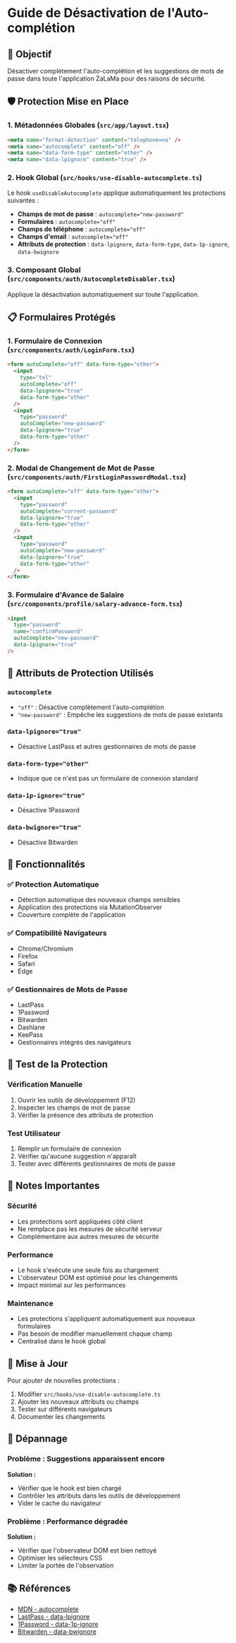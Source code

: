 # Guide de Désactivation de l'Auto-complétion

## 🎯 Objectif

Désactiver complètement l'auto-complétion et les suggestions de mots de passe dans toute l'application ZaLaMa pour des raisons de sécurité.

## 🛡️ Protection Mise en Place

### 1. Métadonnées Globales (`src/app/layout.tsx`)

```html
<meta name="format-detection" content="telephone=no" />
<meta name="autocomplete" content="off" />
<meta name="data-form-type" content="other" />
<meta name="data-lpignore" content="true" />
```

### 2. Hook Global (`src/hooks/use-disable-autocomplete.ts`)

Le hook `useDisableAutocomplete` applique automatiquement les protections suivantes :

- **Champs de mot de passe** : `autocomplete="new-password"`
- **Formulaires** : `autocomplete="off"`
- **Champs de téléphone** : `autocomplete="off"`
- **Champs d'email** : `autocomplete="off"`
- **Attributs de protection** : `data-lpignore`, `data-form-type`, `data-1p-ignore`, `data-bwignore`

### 3. Composant Global (`src/components/auth/AutocompleteDisabler.tsx`)

Applique la désactivation automatiquement sur toute l'application.

## 📋 Formulaires Protégés

### 1. Formulaire de Connexion (`src/components/auth/LoginForm.tsx`)

```html
<form autoComplete="off" data-form-type="other">
  <input 
    type="tel" 
    autoComplete="off" 
    data-lpignore="true" 
    data-form-type="other" 
  />
  <input 
    type="password" 
    autoComplete="new-password" 
    data-lpignore="true" 
    data-form-type="other" 
  />
</form>
```

### 2. Modal de Changement de Mot de Passe (`src/components/auth/FirstLoginPasswordModal.tsx`)

```html
<form autoComplete="off" data-form-type="other">
  <input 
    type="password" 
    autoComplete="current-password" 
    data-lpignore="true" 
    data-form-type="other" 
  />
  <input 
    type="password" 
    autoComplete="new-password" 
    data-lpignore="true" 
    data-form-type="other" 
  />
</form>
```

### 3. Formulaire d'Avance de Salaire (`src/components/profile/salary-advance-form.tsx`)

```html
<input 
  type="password" 
  name="confirmPassword" 
  autoComplete="new-password" 
  data-lpignore="true" 
/>
```

## 🔧 Attributs de Protection Utilisés

### `autocomplete`
- `"off"` : Désactive complètement l'auto-complétion
- `"new-password"` : Empêche les suggestions de mots de passe existants

### `data-lpignore="true"`
- Désactive LastPass et autres gestionnaires de mots de passe

### `data-form-type="other"`
- Indique que ce n'est pas un formulaire de connexion standard

### `data-1p-ignore="true"`
- Désactive 1Password

### `data-bwignore="true"`
- Désactive Bitwarden

## 🚀 Fonctionnalités

### ✅ Protection Automatique
- Détection automatique des nouveaux champs sensibles
- Application des protections via MutationObserver
- Couverture complète de l'application

### ✅ Compatibilité Navigateurs
- Chrome/Chromium
- Firefox
- Safari
- Edge

### ✅ Gestionnaires de Mots de Passe
- LastPass
- 1Password
- Bitwarden
- Dashlane
- KeePass
- Gestionnaires intégrés des navigateurs

## 🧪 Test de la Protection

### Vérification Manuelle
1. Ouvrir les outils de développement (F12)
2. Inspecter les champs de mot de passe
3. Vérifier la présence des attributs de protection

### Test Utilisateur
1. Remplir un formulaire de connexion
2. Vérifier qu'aucune suggestion n'apparaît
3. Tester avec différents gestionnaires de mots de passe

## 📝 Notes Importantes

### Sécurité
- Les protections sont appliquées côté client
- Ne remplace pas les mesures de sécurité serveur
- Complémentaire aux autres mesures de sécurité

### Performance
- Le hook s'exécute une seule fois au chargement
- L'observateur DOM est optimisé pour les changements
- Impact minimal sur les performances

### Maintenance
- Les protections s'appliquent automatiquement aux nouveaux formulaires
- Pas besoin de modifier manuellement chaque champ
- Centralisé dans le hook global

## 🔄 Mise à Jour

Pour ajouter de nouvelles protections :

1. Modifier `src/hooks/use-disable-autocomplete.ts`
2. Ajouter les nouveaux attributs ou champs
3. Tester sur différents navigateurs
4. Documenter les changements

## 🚨 Dépannage

### Problème : Suggestions apparaissent encore
**Solution :**
- Vérifier que le hook est bien chargé
- Contrôler les attributs dans les outils de développement
- Vider le cache du navigateur

### Problème : Performance dégradée
**Solution :**
- Vérifier que l'observateur DOM est bien nettoyé
- Optimiser les sélecteurs CSS
- Limiter la portée de l'observation

## 📚 Références

- [MDN - autocomplete](https://developer.mozilla.org/en-US/docs/Web/HTML/Attributes/autocomplete)
- [LastPass - data-lpignore](https://support.logmeininc.com/lastpass/help/lastpass-for-browsers-lp030064)
- [1Password - data-1p-ignore](https://developer.1password.com/docs/web/autofill/)
- [Bitwarden - data-bwignore](https://bitwarden.com/help/auto-fill-browser/) 